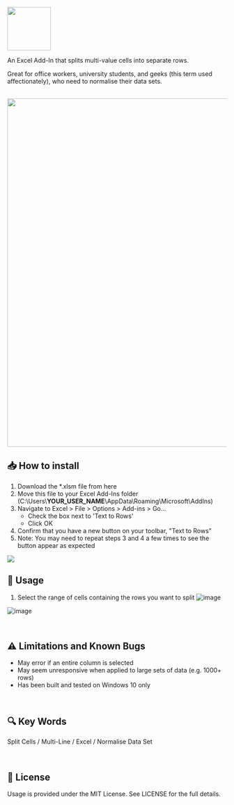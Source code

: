 <br />

<img src="https://i.ibb.co/YdrQQYx/Icon-Text-To-Rows-For-Excel.png" height="100" />

An Excel Add-In that splits multi-value cells into separate rows.

Great for office workers, university students, and geeks (this term used affectionately), who need to normalise their data sets.

<br />

<img src="images/screenshot.png" width="800" />

<br />

## 📥 How to install
1. Download the *.xlsm file from here
2. Move this file to your Excel Add-Ins folder (C:\Users\\**YOUR_USER_NAME**\AppData\Roaming\Microsoft\AddIns)
3. Navigate to Excel > File > Options > Add-ins > Go...
    - Check the box next to 'Text to Rows'
    - Click OK
4. Confirm that you have a new button on your toolbar, "Text to Rows"
5. Note: You may need to repeat steps 3 and 4 a few times to see the button appear as expected

![](https://i.ibb.co/k30hHDf/Screenshot-Ribbon-7000.png)

## 📝 Usage

1. Select the range of cells containing the rows you want to split
![image](https://user-images.githubusercontent.com/2561326/156479850-0698e4f5-b96c-4380-85cf-172a21311520.png)

![image](https://user-images.githubusercontent.com/2561326/156479878-ea8eb9d3-dd27-4c4a-b487-ccc5a5b66f76.png)


<br />

## ⚠️ Limitations and Known Bugs

- May error if an entire column is selected
- May seem unresponsive when applied to large sets of data (e.g. 1000+ rows)
- Has been built and tested on Windows 10 only

<br />

## 🔍 Key Words

Split Cells / Multi-Line / Excel / Normalise Data Set

<br />

## 🎨 License

Usage is provided under the MIT License. See LICENSE for the full details.

<br />
